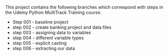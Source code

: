 This project contains the following branches which correspond with steps in the Udemy Python MultiTrack Training course.

* Step 001 - baseline project 
* step 002 - create banking project and data files
* step 003 - assigning data to variables
* step 004 - different variable types
* step 005 - explicit casting
* step 006 - extracting our data